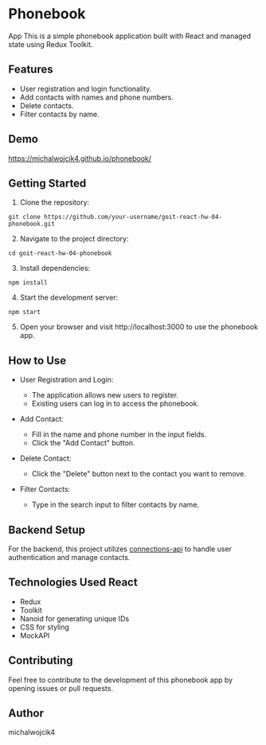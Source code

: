 # Phonebook

App This is a simple phonebook application built with React and managed state
using Redux Toolkit.

## Features

- User registration and login functionality.
- Add contacts with names and phone numbers.
- Delete contacts.
- Filter contacts by name.

## Demo

https://michalwojcik4.github.io/phonebook/

## Getting Started

1. Clone the repository:

`git clone https://github.com/your-username/goit-react-hw-04-phonebook.git`

2. Navigate to the project directory:

`cd goit-react-hw-04-phonebook`

3. Install dependencies:

`npm install`

4. Start the development server:

`npm start`

5. Open your browser and visit http://localhost:3000 to use the phonebook app.

## How to Use

- User Registration and Login:

  - The application allows new users to register.
  - Existing users can log in to access the phonebook.

- Add Contact:

  - Fill in the name and phone number in the input fields.
  - Click the "Add Contact" button.

- Delete Contact:

  - Click the "Delete" button next to the contact you want to remove.

- Filter Contacts:
  - Type in the search input to filter contacts by name.

## Backend Setup

For the backend, this project utilizes
[connections-api](https://connections-api.herokuapp.com/docs/) to handle user
authentication and manage contacts.

## Technologies Used React

- Redux
- Toolkit
- Nanoid for generating unique IDs
- CSS for styling
- MockAPI

## Contributing

Feel free to contribute to the development of this phonebook app by opening
issues or pull requests.

## Author

michalwojcik4
